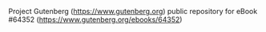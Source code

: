 Project Gutenberg (https://www.gutenberg.org) public repository for
eBook #64352 (https://www.gutenberg.org/ebooks/64352)
